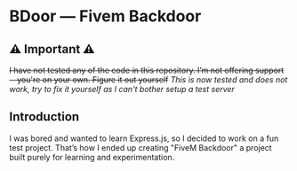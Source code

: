 # BDoor — Fivem Backdoor


## ⚠️ Important ⚠️

~~I have not tested any of the code in this repository. I’m not offering support—you're on your own. Figure it out yourself~~
*This is now tested and does not work, try to fix it yourself as I can't bother setup a test server*


## Introduction
I was bored and wanted to learn Express.js, so I decided to work on a fun test project. That’s how I ended up creating "FiveM Backdoor" a project built purely for learning and experimentation.
